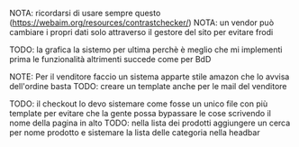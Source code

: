 NOTA: 
   ricordarsi di usare sempre questo (https://webaim.org/resources/contrastchecker/)
NOTA: 
   un vendor può cambiare i propri dati solo attraverso il gestore del sito per evitare frodi
   
TODO: 
   la grafica la sistemo per ultima perchè è meglio che mi implementi prima le funzionalità
   altrimenti succede come per BdD

NOTE:
   Per il venditore faccio un sistema apparte stile amazon che lo avvisa dell'ordine basta
TODO:
   creare un template anche per le mail del venditore

TODO:
   il checkout lo devo sistemare come fosse un unico file con più template per evitare che la gente possa bypassare le cose scrivendo il nome della pagina in alto
TODO:
   nella lista dei prodotti aggiungere un cerca per nome prodotto
   e sistemare la lista delle categoria nella headbar


